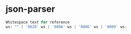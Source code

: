 # json-parser

```python
Whitespace text for reference
ws: "" | '0020' ws | '000A' ws | '000D' ws | '0009' ws;
```